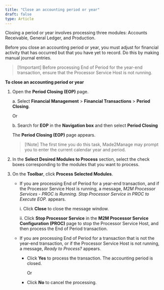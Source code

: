 ```yaml
---
title: "Close an accounting period or year"
draft: false
type: Article
---
```


Closing a period or year involves processing three modules: Accounts Receivable, General Ledger, and Production.

Before you close an accounting period or year, you must adjust for financial activity that has occurred but that you have yet to record. Do this by making manual journal entries.

>[!Important] Before processing End of Period for the year-end transaction, ensure that the Processor Service Host is not running.

**To close an accounting period or year**

1. Open the **Period Closing (EOP)** page.

    a. Select **Financial Management** > **Financial Transactions** > **Period Closing**.

    Or

    b. Search for **EOP** in the **Navigation box** and then select **Period Closing**

    The **Period Closing (EOP)** page appears.

    >[!Note] The first time you do this task, Made2Manage may prompt you to enter the current calendar year and period.

2. In the **Select Desired Modules to Process** section, select the check boxes corresponding to the modules that you want to process.

3. On the **Toolbar**, click **Process Selected Modules**.

    - If you are processing End of Period for a year-end transaction, and if the Processor Service Host is running, a message, *M2M Processor Services - PROC is Running. Stop Processor Service in PROC to Execute EOP.* appears.

        i. Click **Close** to close the message window.

        ii. Click **Stop Processor Service** in the **M2M Processor Service Configuration (PROC)** page to stop the Processor Service Host, and then process the End of Period transaction.

    - If you are processing End of Period for a transaction that is not the year-end transaction, or if the Processor Service Host is not running, a message, *Ready to Process?* appears.

        - Click **Yes** to process the transaction. The accounting period is closed.

            Or

        - Click **No** to cancel the processing.


​